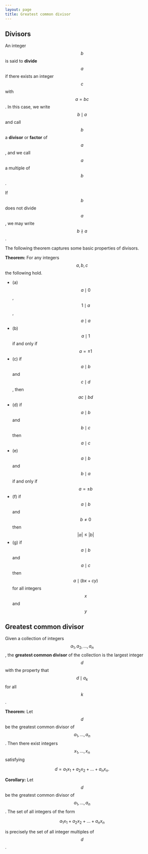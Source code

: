 ```yaml
---
layout: page
title: Greatest common divisor
---
```


## Divisors

An integer $$b$$ is said to **divide** $$a$$ if there exists an integer $$c$$ with $$a = bc$$.  In this case, we write $$b\mid a$$ and call $$b$$ a **divisor** or **factor** of $$a$$, and we call $$a$$ a multiple of $$b$$.

If $$b$$ does not divide $$a$$, we may write $$b\nmid a$$.

The following theorem captures some basic properties of divisors.

**Theorem:** For any integers $$a,b,c$$ the following hold.

* (a) $$a\mid 0$$, $$1\mid a$$, $$a\mid a$$
* (b) $$a\mid 1$$ if and only if $$a = \pm 1$$
* (c) if $$a\mid b$$ and $$c\mid d$$, then $$ac\mid bd$$
* (d) if $$a\mid b$$ and $$b\mid c$$ then $$a\mid c$$
* (e) $$a\mid b$$ and $$b\mid a$$ if and only if $$a = \pm b$$
* (f) if $$a\mid b$$ and $$b\neq 0$$ then $$|a|\leq |b|$$
* (g) if $$a\mid b$$ and $$a\mid c$$ then $$a\mid (bx + cy)$$ for all integers $$x$$ and $$y$$


## Greatest common divisor

Given a collection of integers $$a_1, a_2,\dots, a_n$$, the **greatest common divisor** of the collection is the largest integer $$d$$ with the property that $$d \mid a_k$$ for all $$k$$.


**Theorem:** Let $$d$$ be the greatest common divisor of $$a_1,\dots, a_n$$.  Then there exist integers $$x_1,\dots, x_n$$ satisfying

$$d = a_1x_1 + a_2x_2 + \dots + a_nx_n.$$

**Corollary:**  Let $$d$$ be the greatest common divisor of $$a_1,\dots, a_n$$.  The set of all integers of the form

$$a_1x_1 + a_2x_2 + \dots + a_nx_n$$

is precisely the set of all integer multiples of $$d$$.


